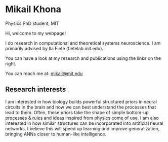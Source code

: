 # Mikail Khona
Physics PhD student, MIT

Hi, welcome to my webpage!

I do research in computational and theoretical systems neuroscience. I am primarily advised by Ila Fiete (fietelab.mit.edu).

You can have a look at my research and publications using the links on the right.

You can reach me at: mikail@mit.edu

## Research interests
I am interested in how biology builds powerful structured priors in neural circuits in the brain and how we can best understand the processes that lead to them. Often, these priors take the shape of simple bottom-up processes & rules and ideas inspired from physics come of use. I am also interested in how similar structures can be incorporated into artificial neural networks. I believe this will speed up learning and improve generalization, bringing ANNs closer to human-like intelligence.





